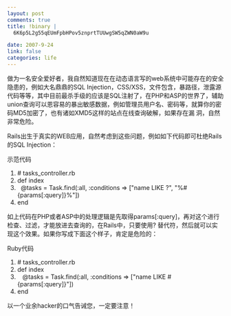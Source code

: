 ```yaml
--- 
layout: post
comments: true
title: !binary |
  6K6p5L2g55qEUmFpbHPov5znprtTUUwgSW5qZWN0aW9u

date: 2007-9-24
link: false
categories: life
---
```

<p>做为一名安全爱好者，我自然知道现在在动态语言写的web系统中可能存在的安全隐患的，例如大名鼎鼎的SQL Injection，CSS/XSS，文件包含，暴路径，泄露源代码等等，其中目前最杀手级的应该是SQL注射了，在PHP和ASP的世界了，辅助 union查询可以恩容易的暴出敏感数据，例如管理员用户名、密码等，就算你的密码MD5加密了，也有诸如XMD5这样的站点在线查询破解，如果存在漏 洞，自然非常危险。</p>
<p>Rails出生于真实的WEB应用，自然考虑到这些问题，例如如下代码即可杜绝Rails的SQL Injection：</p>
<p>
<div class="codeText">
<div class="codeHead">示范代码</div>
<ol start="1" class="dp-rb">
    <li class="alt"><span><span class="comment">#&nbsp;tasks_controller.rb</span><span>&nbsp;&nbsp;</span></span></li>
    <li class=""><span><span class="keyword">def</span><span>&nbsp;index&nbsp;&nbsp;</span></span></li>
    <li class="alt"><span>&nbsp;&nbsp;<span class="variable">@tasks</span><span>&nbsp;=&nbsp;Task.find(</span><span class="symbol">:all</span><span>,&nbsp;</span><span class="symbol">:conditions</span><span>&nbsp;=&gt;&nbsp;[</span><span class="string">&quot;name&nbsp;LIKE&nbsp;?&quot;</span><span>,&nbsp;</span><span class="string">&quot;%</span></span><span><span class="string"><span><span class="string">#{params[:query]}</span></span></span></span><span><span class="string">%&quot;</span><span>])&nbsp;&nbsp;</span></span></li>
    <li class=""><span><span class="keyword">end</span><span>&nbsp;&nbsp;</span></span></li>
</ol>
</div>
如上代码在PHP或者ASP中的处理逻辑是先取得<span><span class="string">params[:query]，再对这个进行检查、过滤，才能放进去查询的，在Rails中，只要使用? 替代符，然后就可以实现这个效果。如果你写成下面这个样子，肯定是危险的：</span></span></p>
<p><span><span class="string">
<div class="codeText">
<div class="codeHead">Ruby代码</div>
<ol start="1" class="dp-rb">
    <li class="alt"><span><span class="comment">#&nbsp;tasks_controller.rb&nbsp;&nbsp;&nbsp;&nbsp;&nbsp;&nbsp;</span><span>&nbsp;&nbsp;</span></span></li>
    <li class=""><span><span class="keyword">def</span><span>&nbsp;index&nbsp;&nbsp;&nbsp;&nbsp;&nbsp;&nbsp;&nbsp;&nbsp;</span></span></li>
    <li class="alt"><span>&nbsp;&nbsp;&nbsp;<span class="variable">@tasks</span><span>&nbsp;=&nbsp;Task.find(</span><span class="symbol">:all</span><span>,&nbsp;</span><span class="symbol">:conditions</span><span>&nbsp;=&gt;&nbsp;[</span><span class="string">&quot;name&nbsp;LIKE&nbsp;#{params[:query]}&quot;</span><span>])&nbsp;&nbsp;&nbsp;&nbsp;&nbsp;&nbsp;&nbsp;&nbsp;</span></span></li>
    <li class=""><span><span class="keyword">end</span><span>&nbsp;&nbsp;&nbsp;&nbsp;&nbsp;</span></span></li>
</ol>
</div>
以一个业余hacker的口气告诫您，一定要注意！<br />
</span></span></p>
